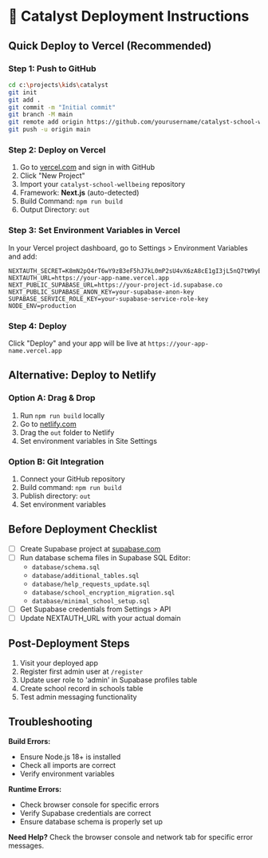 # 🚀 Catalyst Deployment Instructions

## Quick Deploy to Vercel (Recommended)

### Step 1: Push to GitHub
```bash
cd c:\projects\kids\catalyst
git init
git add .
git commit -m "Initial commit"
git branch -M main
git remote add origin https://github.com/yourusername/catalyst-school-wellbeing.git
git push -u origin main
```

### Step 2: Deploy on Vercel
1. Go to [vercel.com](https://vercel.com) and sign in with GitHub
2. Click "New Project"
3. Import your `catalyst-school-wellbeing` repository
4. Framework: **Next.js** (auto-detected)
5. Build Command: `npm run build`
6. Output Directory: `out`

### Step 3: Set Environment Variables in Vercel
In your Vercel project dashboard, go to Settings > Environment Variables and add:

```
NEXTAUTH_SECRET=K8mN2pQ4rT6wY9zB3eF5hJ7kL0mP2sU4vX6zA8cE1gI3jL5nQ7tW9yB2eF4hK6m
NEXTAUTH_URL=https://your-app-name.vercel.app
NEXT_PUBLIC_SUPABASE_URL=https://your-project-id.supabase.co
NEXT_PUBLIC_SUPABASE_ANON_KEY=your-supabase-anon-key
SUPABASE_SERVICE_ROLE_KEY=your-supabase-service-role-key
NODE_ENV=production
```

### Step 4: Deploy
Click "Deploy" and your app will be live at `https://your-app-name.vercel.app`

## Alternative: Deploy to Netlify

### Option A: Drag & Drop
1. Run `npm run build` locally
2. Go to [netlify.com](https://netlify.com)
3. Drag the `out` folder to Netlify
4. Set environment variables in Site Settings

### Option B: Git Integration
1. Connect your GitHub repository
2. Build command: `npm run build`
3. Publish directory: `out`
4. Set environment variables

## Before Deployment Checklist

- [ ] Create Supabase project at [supabase.com](https://supabase.com)
- [ ] Run database schema files in Supabase SQL Editor:
  - `database/schema.sql`
  - `database/additional_tables.sql` 
  - `database/help_requests_update.sql`
  - `database/school_encryption_migration.sql`
  - `database/minimal_school_setup.sql`
- [ ] Get Supabase credentials from Settings > API
- [ ] Update NEXTAUTH_URL with your actual domain

## Post-Deployment Steps

1. Visit your deployed app
2. Register first admin user at `/register`
3. Update user role to 'admin' in Supabase profiles table
4. Create school record in schools table
5. Test admin messaging functionality

## Troubleshooting

**Build Errors:**
- Ensure Node.js 18+ is installed
- Check all imports are correct
- Verify environment variables

**Runtime Errors:**
- Check browser console for specific errors
- Verify Supabase credentials are correct
- Ensure database schema is properly set up

**Need Help?**
Check the browser console and network tab for specific error messages.
